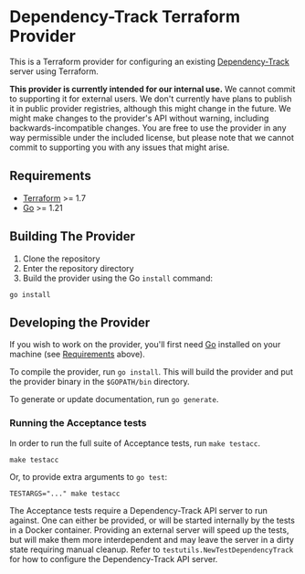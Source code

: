 # Dependency-Track Terraform Provider

This is a Terraform provider for configuring an existing [Dependency-Track](https://dependencytrack.org/) server using
Terraform.

**This provider is currently intended for our internal use.** We cannot commit to supporting it for external users.
We don't currently have plans to publish it in public provider registries, although this might change in the future.
We might make changes to the provider's API without warning, including backwards-incompatible changes. You are free
to use the provider in any way permissible under the included license, but please note that we cannot commit to
supporting you with any issues that might arise.

## Requirements

- [Terraform](https://developer.hashicorp.com/terraform/downloads) >= 1.7
- [Go](https://golang.org/doc/install) >= 1.21

## Building The Provider

1. Clone the repository
1. Enter the repository directory
1. Build the provider using the Go `install` command:

```shell
go install
```

## Developing the Provider

If you wish to work on the provider, you'll first need [Go](http://www.golang.org) installed on your machine (see [Requirements](#requirements) above).

To compile the provider, run `go install`. This will build the provider and put the provider binary in the `$GOPATH/bin` directory.

To generate or update documentation, run `go generate`.

### Running the Acceptance tests 

In order to run the full suite of Acceptance tests, run `make testacc`.

```shell
make testacc
```

Or, to provide extra arguments to `go test`:

```shell
TESTARGS="..." make testacc
```

The Acceptance tests require a Dependency-Track API server to run against. One can either be provided, or will be
started internally by the tests in a Docker container. Providing an external server will speed up the tests, but
will make them more interdependent and may leave the server in a dirty state requiring manual cleanup.
Refer to `testutils.NewTestDependencyTrack` for how to configure the Dependency-Track API server.
